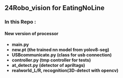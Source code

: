 ## 24Robo_vision for EatingNoLine

### In this Repo :

#### New version of processor

- **main.py**
- **new.pt (the trained nn model from yolov8-seg)**
- **USBcommunicate.py (class for usb connection)**
- **controller.py (tmp controller for tests)**
- **at_detect.py (detector of apriltags)**
- **realworld_L/R, recognition(3D-detect with opencv)**

